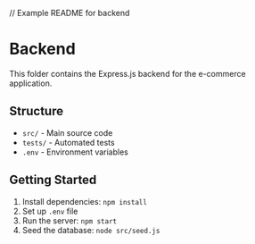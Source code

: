 // Example README for backend
# Backend

This folder contains the Express.js backend for the e-commerce application.

## Structure
- `src/` - Main source code
- `tests/` - Automated tests
- `.env` - Environment variables

## Getting Started
1. Install dependencies: `npm install`
2. Set up `.env` file
3. Run the server: `npm start`
4. Seed the database: `node src/seed.js`
